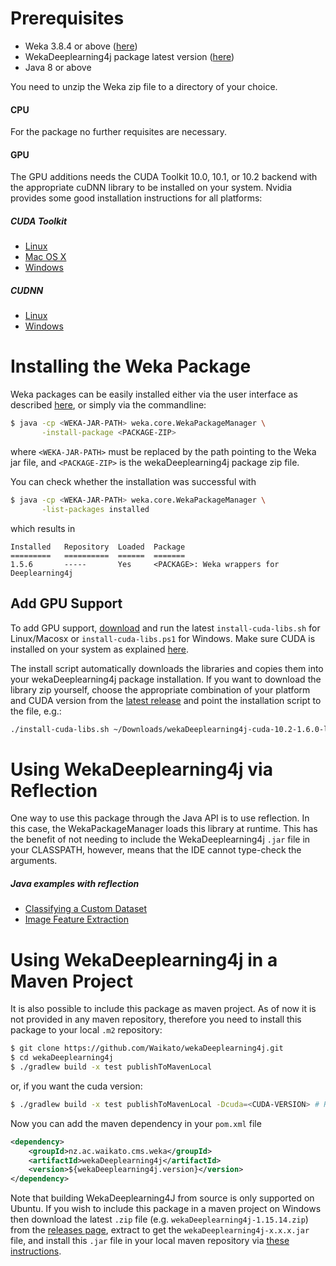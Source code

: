 # Prerequisites
- Weka 3.8.4 or above ([here](https://sourceforge.net/projects/weka/files/latest/download))
- WekaDeeplearning4j package latest version ([here](https://github.com/Waikato/wekaDeeplearning4j/releases/latest))
- Java 8 or above

You need to unzip the Weka zip file to a directory of your choice.

#### CPU
For the package no further requisites are necessary.

#### GPU
The GPU additions needs the CUDA Toolkit 10.0, 10.1, or 10.2 backend with the appropriate cuDNN library to be installed on your system. Nvidia provides some good installation instructions for all platforms:

##### CUDA Toolkit
- [Linux](http://docs.nvidia.com/cuda/cuda-installation-guide-linux/index.html)
- [Mac OS X](http://docs.nvidia.com/cuda/cuda-installation-guide-mac-os-x/index.html)
- [Windows](http://docs.nvidia.com/cuda/cuda-installation-guide-microsoft-windows/index.html)

##### CUDNN
- [Linux](https://docs.nvidia.com/deeplearning/sdk/cudnn-install/index.html#install-linux)
- [Windows](https://docs.nvidia.com/deeplearning/sdk/cudnn-install/index.html#install-windows)

# Installing the Weka Package
Weka packages can be easily installed either via the user interface as described [here](https://weka.wikispaces.com/How+do+I+use+the+package+manager%3F#toc2), or simply via the commandline:
```bash
$ java -cp <WEKA-JAR-PATH> weka.core.WekaPackageManager \
       -install-package <PACKAGE-ZIP>
```
where `<WEKA-JAR-PATH>` must be replaced by the path pointing to the Weka jar file, and `<PACKAGE-ZIP>` is the wekaDeeplearning4j package zip file.

You can check whether the installation was successful with
```bash
$ java -cp <WEKA-JAR-PATH> weka.core.WekaPackageManager \
       -list-packages installed
```
which results in
```
Installed	Repository	Loaded	Package
=========	==========	======	=======
1.5.6    	-----     	Yes	    <PACKAGE>: Weka wrappers for Deeplearning4j
```

## Add GPU Support

To add GPU support, [download](https://github.com/Waikato/wekaDeeplearning4j/releases/latest) and run the latest `install-cuda-libs.sh` for Linux/Macosx or `install-cuda-libs.ps1` for Windows. Make sure CUDA is installed on your system as explained [here](https://deeplearning.cms.waikato.ac.nz/install/#gpu).

The install script automatically downloads the libraries and copies them into your wekaDeeplearning4j package installation. If you want to download the library zip yourself, choose the appropriate combination of your platform and CUDA version from the [latest release](https://github.com/Waikato/wekaDeeplearning4j/releases/latest) and point the installation script to the file, e.g.:
```bash
./install-cuda-libs.sh ~/Downloads/wekaDeeplearning4j-cuda-10.2-1.6.0-linux-x86_64.zip
```

# Using WekaDeeplearning4j via Reflection
One way to use this package through the Java API is to use reflection. In this case, the WekaPackageManager
loads this library at runtime. This has the benefit of not needing to include the WekaDeeplearning4j `.jar` file
in your CLASSPATH, however, means that the IDE cannot type-check the arguments. 

##### Java examples with reflection
* [Classifying a Custom Dataset](examples/classifying-your-own.md)
* [Image Feature Extraction](examples/featurize-mnist.md)


# Using WekaDeeplearning4j in a Maven Project
It is also possible to include this package as maven project. As of now it is not provided in any maven repository, therefore you need to install this package to your local `.m2` repository:

```bash
$ git clone https://github.com/Waikato/wekaDeeplearning4j.git
$ cd wekaDeeplearning4j
$ ./gradlew build -x test publishToMavenLocal

```

or, if you want the cuda version:

```bash
$ ./gradlew build -x test publishToMavenLocal -Dcuda=<CUDA-VERSION> # Replace <CUDA-VERSION> with either "10.0", "10.1", or "10.2"
```

Now you can add the maven dependency in your `pom.xml` file 
```xml
<dependency>
    <groupId>nz.ac.waikato.cms.weka</groupId>
    <artifactId>wekaDeeplearning4j</artifactId>
    <version>${wekaDeeplearning4j.version}</version>
</dependency>
```

Note that building WekaDeeplearning4J from source is only supported on Ubuntu. 
If you wish to include this package in a maven project on Windows then download the latest `.zip`
file (e.g. `wekaDeeplearning4j-1.15.14.zip`) from the [releases page](https://github.com/Waikato/wekaDeeplearning4j/releases), extract to get the 
`wekaDeeplearning4j-x.x.x.jar` file, and install this `.jar` file in your local maven repository via [these instructions](https://maven.apache.org/guides/mini/guide-3rd-party-jars-local.html).
